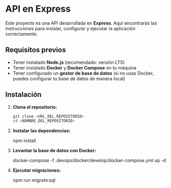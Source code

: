 # API en Express

Este proyecto es una API desarrollada en **Express**. Aquí encontrarás las instrucciones para instalar, configurar y ejecutar la aplicación correctamente.

## Requisitos previos

- Tener instalado **Node.js** (recomendado: versión LTS)
- Tener instalado **Docker** y **Docker Compose** en tu máquina
- Tener configurado un **gestor de base de datos** (si no usas Docker, puedes configurar tu base de datos de manera local)

## Instalación

1. **Clona el repositorio:**

   ```bash
   git clone <URL_DEL_REPOSITORIO>
   cd <NOMBRE_DEL_REPOSITORIO>

2. **Instalar las dependencias:**

   npm install

3. **Levantar la base de datos con Docker:**

   docker-compose -f .devops/docker/develop/docker-compose.yml up -d

4. **Ejecutar migraciones:**

   npm run migrate:sql